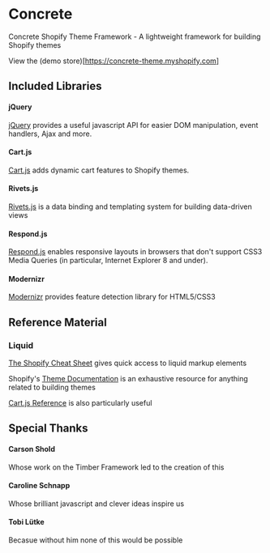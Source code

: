 # Concrete

Concrete Shopify Theme Framework - A lightweight framework for building Shopify themes

View the (demo store)[https://concrete-theme.myshopify.com]

## Included Libraries

#### jQuery

[jQuery](https://github.com/jquery/jquery) provides a useful javascript API for easier DOM manipulation, event handlers, Ajax and more.

#### Cart.js

[Cart.js](https://github.com/discolabs/cartjs) adds dynamic cart features to Shopify themes.

#### Rivets.js

[Rivets.js](https://github.com/mikeric/rivets) is a data binding and templating system for building data-driven views

#### Respond.js

[Respond.js](https://github.com/scottjehl/Respond) enables responsive layouts in browsers that don't support CSS3 Media Queries (in particular, Internet Explorer 8 and under).

#### Modernizr

[Modernizr](https://github.com/Modernizr/Modernizr) provides feature detection library for HTML5/CSS3

## Reference Material

### Liquid

[The Shopify Cheat Sheet](https://www.shopify.com.au/partners/shopify-cheat-sheet) gives quick access to liquid markup elements

Shopify's [Theme Documentation](https://help.shopify.com/themes) is an exhaustive resource for anything related to building themes

[Cart.js Reference](https://cartjs.org/pages/reference) is also particularly useful

## Special Thanks

#### Carson Shold

Whose work on the Timber Framework led to the creation of this

#### Caroline Schnapp

Whose brilliant javascript and clever ideas inspire us

#### Tobi Lütke

Becasue without him none of this would be possible
